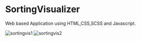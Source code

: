 # SortingVisualizer

Web based Application using HTML,CSS,SCSS and Javascript.

![sortingvis1](https://user-images.githubusercontent.com/82875466/126467903-9d569adc-6321-42f8-855a-d094c017de9b.png)
![sortingvis2](https://user-images.githubusercontent.com/82875466/126467910-93376367-2c6e-47d1-8f6c-36a52d6a4a6e.png)

